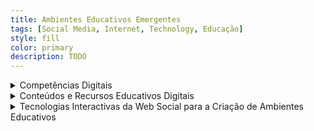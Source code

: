 ```yaml
---
title: Ambientes Educativos Emergentes
tags: [Social Media, Internet, Technology, Educação]
style: fill
color: primary
description: TODO
---
```




<details>

<summary> Competências Digitais </summary>

</details>

<details>

<summary> Conteúdos e Recursos Educativos Digitais </summary>

</details>


<details>

<summary> Tecnologias Interactivas da Web Social para a Criação de Ambientes Educativos </summary>

</details>

